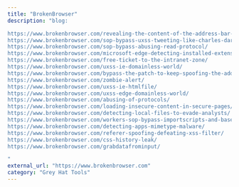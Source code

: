 ```yaml
---
title: "BrokenBrowser"
description: "blog:

https://www.brokenbrowser.com/revealing-the-content-of-the-address-bar-ie/
https://www.brokenbrowser.com/sop-bypass-uxss-tweeting-like-charles-darwin/
https://www.brokenbrowser.com/sop-bypass-abusing-read-protocol/
https://www.brokenbrowser.com/microsoft-edge-detecting-installed-extensions/
https://www.brokenbrowser.com/free-ticket-to-the-intranet-zone/
https://www.brokenbrowser.com/uxss-ie-domainless-world/
https://www.brokenbrowser.com/bypass-the-patch-to-keep-spoofing-the-address-bar-with-the-malware-warning/
https://www.brokenbrowser.com/zombie-alert/
https://www.brokenbrowser.com/uxss-ie-htmlfile/
https://www.brokenbrowser.com/uxss-edge-domainless-world/
https://www.brokenbrowser.com/abusing-of-protocols/
https://www.brokenbrowser.com/loading-insecure-content-in-secure-pages/
https://www.brokenbrowser.com/detecting-local-files-to-evade-analysts/
https://www.brokenbrowser.com/workers-sop-bypass-importscripts-and-basehref/
https://www.brokenbrowser.com/detecting-apps-mimetype-malware/
https://www.brokenbrowser.com/referer-spoofing-defeating-xss-filter/
https://www.brokenbrowser.com/css-history-leak/
https://www.brokenbrowser.com/grabdatafrominput/

"
external_url: "https://www.brokenbrowser.com"
category: "Grey Hat Tools"
---
```

